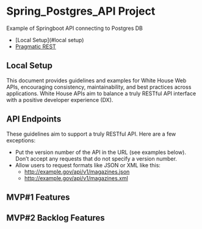 # Spring_Postgres_API Project
Example of Springboot API connecting to Postgres DB

* [Local Setup](#local setup)
* [Pragmatic REST](#pragmatic-rest)

## Local Setup 

This document provides guidelines and examples for White House Web APIs, encouraging consistency, maintainability, and best practices across applications. White House APIs aim to balance a truly RESTful API interface with a positive developer experience (DX).


## API Endpoints

These guidelines aim to support a truly RESTful API. Here are a few exceptions:
* Put the version number of the API in the URL (see examples below). Don’t accept any requests that do not specify a version number.
* Allow users to request formats like JSON or XML like this:
    * http://example.gov/api/v1/magazines.json
    * http://example.gov/api/v1/magazines.xml

## MVP#1 Features

## MVP#2 Backlog Features
